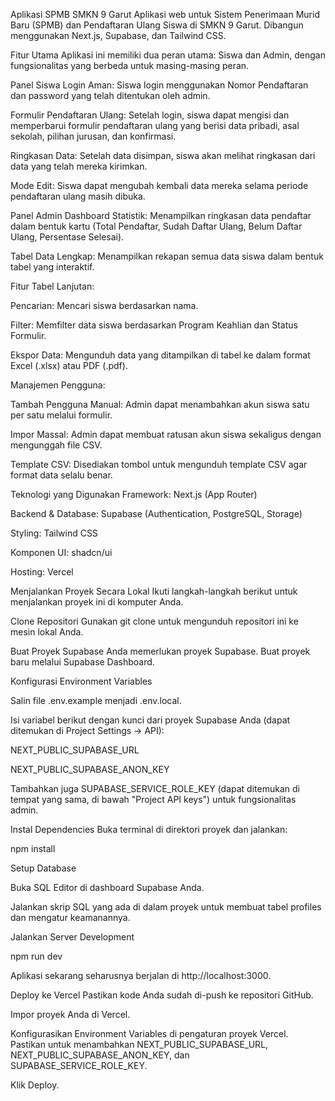 Aplikasi SPMB SMKN 9 Garut
Aplikasi web untuk Sistem Penerimaan Murid Baru (SPMB) dan Pendaftaran Ulang Siswa di SMKN 9 Garut. Dibangun menggunakan Next.js, Supabase, dan Tailwind CSS.

Fitur Utama
Aplikasi ini memiliki dua peran utama: Siswa dan Admin, dengan fungsionalitas yang berbeda untuk masing-masing peran.

Panel Siswa
Login Aman: Siswa login menggunakan Nomor Pendaftaran dan password yang telah ditentukan oleh admin.

Formulir Pendaftaran Ulang: Setelah login, siswa dapat mengisi dan memperbarui formulir pendaftaran ulang yang berisi data pribadi, asal sekolah, pilihan jurusan, dan konfirmasi.

Ringkasan Data: Setelah data disimpan, siswa akan melihat ringkasan dari data yang telah mereka kirimkan.

Mode Edit: Siswa dapat mengubah kembali data mereka selama periode pendaftaran ulang masih dibuka.

Panel Admin
Dashboard Statistik: Menampilkan ringkasan data pendaftar dalam bentuk kartu (Total Pendaftar, Sudah Daftar Ulang, Belum Daftar Ulang, Persentase Selesai).

Tabel Data Lengkap: Menampilkan rekapan semua data siswa dalam bentuk tabel yang interaktif.

Fitur Tabel Lanjutan:

Pencarian: Mencari siswa berdasarkan nama.

Filter: Memfilter data siswa berdasarkan Program Keahlian dan Status Formulir.

Ekspor Data: Mengunduh data yang ditampilkan di tabel ke dalam format Excel (.xlsx) atau PDF (.pdf).

Manajemen Pengguna:

Tambah Pengguna Manual: Admin dapat menambahkan akun siswa satu per satu melalui formulir.

Impor Massal: Admin dapat membuat ratusan akun siswa sekaligus dengan mengunggah file CSV.

Template CSV: Disediakan tombol untuk mengunduh template CSV agar format data selalu benar.

Teknologi yang Digunakan
Framework: Next.js (App Router)

Backend & Database: Supabase (Authentication, PostgreSQL, Storage)

Styling: Tailwind CSS

Komponen UI: shadcn/ui

Hosting: Vercel

Menjalankan Proyek Secara Lokal
Ikuti langkah-langkah berikut untuk menjalankan proyek ini di komputer Anda.

Clone Repositori
Gunakan git clone untuk mengunduh repositori ini ke mesin lokal Anda.

Buat Proyek Supabase
Anda memerlukan proyek Supabase. Buat proyek baru melalui Supabase Dashboard.

Konfigurasi Environment Variables

Salin file .env.example menjadi .env.local.

Isi variabel berikut dengan kunci dari proyek Supabase Anda (dapat ditemukan di Project Settings -> API):

NEXT_PUBLIC_SUPABASE_URL

NEXT_PUBLIC_SUPABASE_ANON_KEY

Tambahkan juga SUPABASE_SERVICE_ROLE_KEY (dapat ditemukan di tempat yang sama, di bawah "Project API keys") untuk fungsionalitas admin.

Instal Dependencies
Buka terminal di direktori proyek dan jalankan:

npm install

Setup Database

Buka SQL Editor di dashboard Supabase Anda.

Jalankan skrip SQL yang ada di dalam proyek untuk membuat tabel profiles dan mengatur keamanannya.

Jalankan Server Development

npm run dev

Aplikasi sekarang seharusnya berjalan di http://localhost:3000.

Deploy ke Vercel
Pastikan kode Anda sudah di-push ke repositori GitHub.

Impor proyek Anda di Vercel.

Konfigurasikan Environment Variables di pengaturan proyek Vercel. Pastikan untuk menambahkan NEXT_PUBLIC_SUPABASE_URL, NEXT_PUBLIC_SUPABASE_ANON_KEY, dan SUPABASE_SERVICE_ROLE_KEY.

Klik Deploy.
